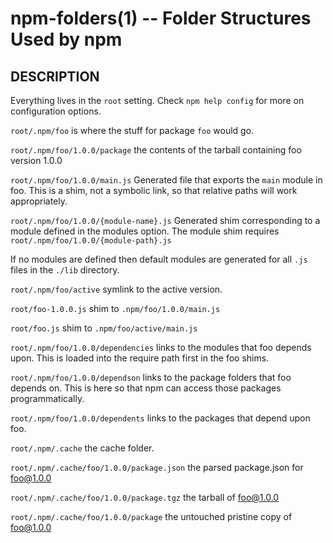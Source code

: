 npm-folders(1) -- Folder Structures Used by npm
===============================================

## DESCRIPTION

Everything lives in the `root` setting.  Check `npm help config` for more
on configuration options.

`root/.npm/foo` is where the stuff for package `foo` would go.

`root/.npm/foo/1.0.0/package` the contents of the tarball containing foo
version 1.0.0

`root/.npm/foo/1.0.0/main.js` Generated file that exports the `main` module in
foo.  This is a shim, not a symbolic link, so that relative paths will work
appropriately.

`root/.npm/foo/1.0.0/{module-name}.js` Generated shim corresponding to a module
defined in the modules option. The module shim requires `root/.npm/foo/1.0.0/{module-path}.js`

If no modules are defined then default modules are generated for all `.js` files
in the `./lib` directory.

`root/.npm/foo/active` symlink to the active version.

`root/foo-1.0.0.js` shim to `.npm/foo/1.0.0/main.js`

`root/foo.js` shim to `.npm/foo/active/main.js`

`root/.npm/foo/1.0.0/dependencies` links to the modules that foo depends upon.
This is loaded into the require path first in the foo shims.

`root/.npm/foo/1.0.0/dependson` links to the package folders that foo depends
on.  This is here so that npm can access those packages programmatically.

`root/.npm/foo/1.0.0/dependents` links to the packages that depend upon foo.

`root/.npm/.cache` the cache folder.

`root/.npm/.cache/foo/1.0.0/package.json` the parsed package.json for foo@1.0.0

`root/.npm/.cache/foo/1.0.0/package.tgz` the tarball of foo@1.0.0

`root/.npm/.cache/foo/1.0.0/package` the untouched pristine copy of foo@1.0.0
